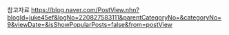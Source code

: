 



참고자료
https://blog.naver.com/PostView.nhn?blogId=juke45ef&logNo=220827583111&parentCategoryNo=&categoryNo=9&viewDate=&isShowPopularPosts=false&from=postView

